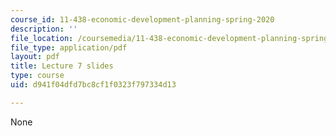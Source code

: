 ```yaml
---
course_id: 11-438-economic-development-planning-spring-2020
description: ''
file_location: /coursemedia/11-438-economic-development-planning-spring-2020/d941f04dfd7bc8cf1f0323f797334d13_MIT11_438s20_lec7.pdf
file_type: application/pdf
layout: pdf
title: Lecture 7 slides
type: course
uid: d941f04dfd7bc8cf1f0323f797334d13

---
```

None